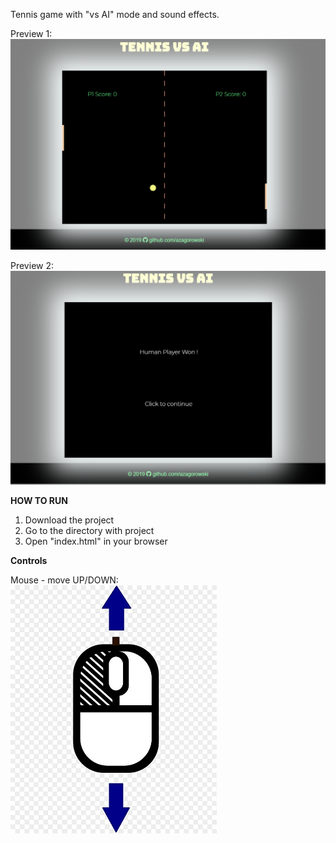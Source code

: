 Tennis game with "vs AI" mode and sound effects.

Preview 1: 
![alt text](https://raw.githubusercontent.com/azagorowski/tennis-game/master/screenshots/ss1.PNG "Preview 1")

Preview 2: 
![alt text](https://raw.githubusercontent.com/azagorowski/tennis-game/master/screenshots/ss2.PNG "Preview 2")

**HOW TO RUN**

1) Download the project
2) Go to the directory with project
3) Open "index.html" in your browser

**Controls**

Mouse - move UP/DOWN:  
![alt text](https://raw.githubusercontent.com/azagorowski/tennis-game/master/img/mouse_control.jpg "Arrows")
